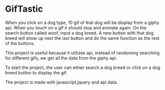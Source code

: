 # GifTastic

When you click on a dog type, 10 gif of that dog will be display from a giphy api. When you touch on a gif it should stop and animate again.  On the search button called woof, input a dog breed. A new button with that dog breed will show up next the last button and do the same function as the rest of the buttons.

This project is useful because it utilizes api, instead of randoming searching for different gifs, we get all the data from the giphy api.

To start the project, the user can either search a dog breed or click on a dog breed button to display the gif.

The project is made with javascript,jquery and api data.




